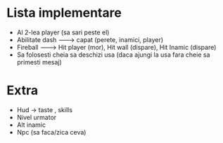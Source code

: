 # Lista implementare

 - Al 2-lea player (sa sari peste el)
 - Abilitate dash ---> capat (perete, inamici, player)
 - Fireball ---> Hit player (mor), Hit wall (dispare), Hit Inamic (dispare)
 - Sa folosesti cheia sa deschizi usa (daca ajungi la usa fara cheie sa primesti mesaj)

# Extra
 - Hud -> taste , skills
 - Nivel urmator
 - Alt inamic 
 - Npc (sa faca/zica ceva)
